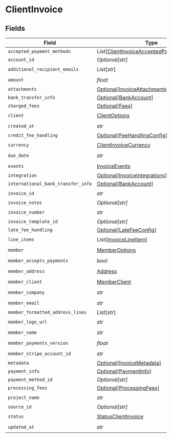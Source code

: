 # ClientInvoice


## Fields

| Field                                                                                                   | Type                                                                                                    | Required                                                                                                | Description                                                                                             |
| ------------------------------------------------------------------------------------------------------- | ------------------------------------------------------------------------------------------------------- | ------------------------------------------------------------------------------------------------------- | ------------------------------------------------------------------------------------------------------- |
| `accepted_payment_methods`                                                                              | List[[ClientInvoiceAcceptedPaymentMethods](../../models/shared/clientinvoiceacceptedpaymentmethods.md)] | :heavy_minus_sign:                                                                                      | N/A                                                                                                     |
| `account_id`                                                                                            | *Optional[str]*                                                                                         | :heavy_minus_sign:                                                                                      | N/A                                                                                                     |
| `additional_recipient_emails`                                                                           | List[*str*]                                                                                             | :heavy_check_mark:                                                                                      | N/A                                                                                                     |
| `amount`                                                                                                | *float*                                                                                                 | :heavy_check_mark:                                                                                      | N/A                                                                                                     |
| `attachments`                                                                                           | [Optional[InvoiceAttachments]](../../models/shared/invoiceattachments.md)                               | :heavy_minus_sign:                                                                                      | N/A                                                                                                     |
| `bank_transfer_info`                                                                                    | [Optional[BankAccount]](../../models/shared/bankaccount.md)                                             | :heavy_minus_sign:                                                                                      | N/A                                                                                                     |
| `charged_fees`                                                                                          | [Optional[Fees]](../../models/shared/fees.md)                                                           | :heavy_minus_sign:                                                                                      | N/A                                                                                                     |
| `client`                                                                                                | [ClientOptions](../../models/shared/clientoptions.md)                                                   | :heavy_check_mark:                                                                                      | N/A                                                                                                     |
| `created_at`                                                                                            | *str*                                                                                                   | :heavy_check_mark:                                                                                      | N/A                                                                                                     |
| `credit_fee_handling`                                                                                   | [Optional[FeeHandlingConfig]](../../models/shared/feehandlingconfig.md)                                 | :heavy_minus_sign:                                                                                      | N/A                                                                                                     |
| `currency`                                                                                              | [ClientInvoiceCurrency](../../models/shared/clientinvoicecurrency.md)                                   | :heavy_check_mark:                                                                                      | N/A                                                                                                     |
| `due_date`                                                                                              | *str*                                                                                                   | :heavy_check_mark:                                                                                      | N/A                                                                                                     |
| `events`                                                                                                | [InvoiceEvents](../../models/shared/invoiceevents.md)                                                   | :heavy_check_mark:                                                                                      | N/A                                                                                                     |
| `integration`                                                                                           | [Optional[InvoiceIntegrations]](../../models/shared/invoiceintegrations.md)                             | :heavy_minus_sign:                                                                                      | N/A                                                                                                     |
| `international_bank_transfer_info`                                                                      | [Optional[BankAccount]](../../models/shared/bankaccount.md)                                             | :heavy_minus_sign:                                                                                      | N/A                                                                                                     |
| `invoice_id`                                                                                            | *str*                                                                                                   | :heavy_check_mark:                                                                                      | N/A                                                                                                     |
| `invoice_notes`                                                                                         | *Optional[str]*                                                                                         | :heavy_minus_sign:                                                                                      | N/A                                                                                                     |
| `invoice_number`                                                                                        | *str*                                                                                                   | :heavy_check_mark:                                                                                      | N/A                                                                                                     |
| `invoice_template_id`                                                                                   | *Optional[str]*                                                                                         | :heavy_minus_sign:                                                                                      | N/A                                                                                                     |
| `late_fee_handling`                                                                                     | [Optional[LateFeeConfig]](../../models/shared/latefeeconfig.md)                                         | :heavy_minus_sign:                                                                                      | N/A                                                                                                     |
| `line_items`                                                                                            | List[[InvoiceLineItem](../../models/shared/invoicelineitem.md)]                                         | :heavy_check_mark:                                                                                      | N/A                                                                                                     |
| `member`                                                                                                | [MemberOptions](../../models/shared/memberoptions.md)                                                   | :heavy_check_mark:                                                                                      | N/A                                                                                                     |
| `member_accepts_payments`                                                                               | *bool*                                                                                                  | :heavy_check_mark:                                                                                      | N/A                                                                                                     |
| `member_address`                                                                                        | [Address](../../models/shared/address.md)                                                               | :heavy_check_mark:                                                                                      | N/A                                                                                                     |
| `member_client`                                                                                         | [MemberClient](../../models/shared/memberclient.md)                                                     | :heavy_check_mark:                                                                                      | N/A                                                                                                     |
| `member_company`                                                                                        | *str*                                                                                                   | :heavy_check_mark:                                                                                      | N/A                                                                                                     |
| `member_email`                                                                                          | *str*                                                                                                   | :heavy_check_mark:                                                                                      | N/A                                                                                                     |
| `member_formatted_address_lines`                                                                        | List[*str*]                                                                                             | :heavy_minus_sign:                                                                                      | N/A                                                                                                     |
| `member_logo_url`                                                                                       | *str*                                                                                                   | :heavy_check_mark:                                                                                      | N/A                                                                                                     |
| `member_name`                                                                                           | *str*                                                                                                   | :heavy_check_mark:                                                                                      | N/A                                                                                                     |
| `member_payments_version`                                                                               | *float*                                                                                                 | :heavy_check_mark:                                                                                      | N/A                                                                                                     |
| `member_stripe_account_id`                                                                              | *str*                                                                                                   | :heavy_check_mark:                                                                                      | N/A                                                                                                     |
| `metadata`                                                                                              | [Optional[InvoiceMetadata]](../../models/shared/invoicemetadata.md)                                     | :heavy_minus_sign:                                                                                      | N/A                                                                                                     |
| `payment_info`                                                                                          | [Optional[PaymentInfo]](../../models/shared/paymentinfo.md)                                             | :heavy_minus_sign:                                                                                      | N/A                                                                                                     |
| `payment_method_id`                                                                                     | *Optional[str]*                                                                                         | :heavy_minus_sign:                                                                                      | N/A                                                                                                     |
| `processing_fees`                                                                                       | [Optional[ProcessingFees]](../../models/shared/processingfees.md)                                       | :heavy_minus_sign:                                                                                      | N/A                                                                                                     |
| `project_name`                                                                                          | *str*                                                                                                   | :heavy_check_mark:                                                                                      | N/A                                                                                                     |
| `source_id`                                                                                             | *Optional[str]*                                                                                         | :heavy_minus_sign:                                                                                      | N/A                                                                                                     |
| `status`                                                                                                | [StatusClientInvoice](../../models/shared/statusclientinvoice.md)                                       | :heavy_check_mark:                                                                                      | N/A                                                                                                     |
| `updated_at`                                                                                            | *str*                                                                                                   | :heavy_check_mark:                                                                                      | N/A                                                                                                     |